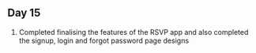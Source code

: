 ## Day 15

1. Completed finalising the features of the RSVP app and also completed the signup, login and forgot password page designs

